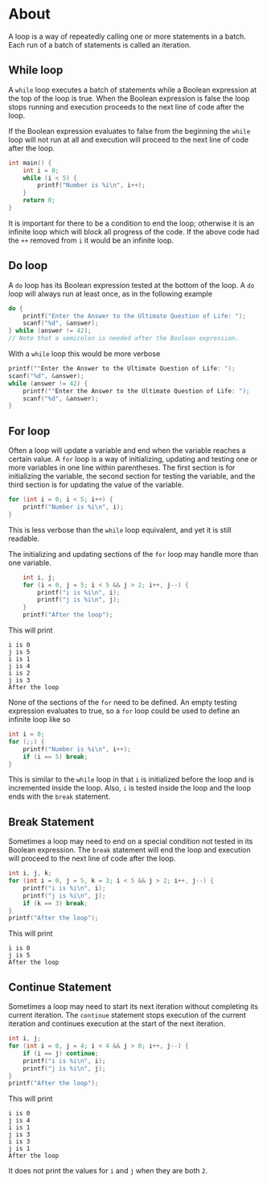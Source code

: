 # About

A loop is a way of repeatedly calling one or more statements in a batch. Each 
run of a batch of statements is called an iteration.

## While loop

A `while` loop executes a batch of statements while a Boolean expression at the 
top of the loop is true. When the Boolean expression is false the loop stops 
running and execution proceeds to the next line of code after the loop.

If the Boolean expression evaluates to false from the beginning the `while` loop
will not run at all and execution will proceed to the next line of code after
the loop.

```c
int main() {
    int i = 0;
    while (i < 5) {
        printf("Number is %i\n", i++);
    }    
    return 0;
}
```

It is important for there to be a condition to end the loop; otherwise it is an
infinite loop which will block all progress of the code. If the above code had
the `++` removed from `i` it would be an infinite loop.

## Do loop

A `do` loop has its Boolean expression tested at the bottom of the loop. A `do`
loop will always run at least once, as in the following example

```c
do {
    printf("Enter the Answer to the Ultimate Question of Life: ");
    scanf("%d", &answer);
} while (answer != 42); 
// Note that a semicolon is needed after the Boolean expression.
```

With a `while` loop this would be more verbose

```c
printf(""Enter the Answer to the Ultimate Question of Life: ");
scanf("%d", &answer);
while (answer != 42) {
    printf(""Enter the Answer to the Ultimate Question of Life: ");
    scanf("%d", &answer);
}
```

## For loop

Often a loop will update a variable and end when the variable reaches a
certain value. A `for` loop is a way of initializing, updating and testing
one or more variables in one line within parentheses. The first section is for
initializing the variable, the second section for testing the variable, and
the third section is for updating the value of the variable.

```c
for (int i = 0; i < 5; i++) {
    printf("Number is %i\n", i);
}
```

This is less verbose than the `while` loop equivalent, and yet it is still
readable.

The initializing and updating sections of the `for` loop may handle more than
one variable.

```c
    int i, j;
    for (i = 0, j = 5; i < 5 && j > 2; i++, j--) {
        printf("i is %i\n", i);
        printf("j is %i\n", j);
    }
    printf("After the loop");
```

This will print

```
i is 0
j is 5
i is 1
j is 4
i is 2
j is 3
After the loop
```

None of the sections of the `for` need to be defined. An empty testing
expression evaluates to true, so a `for` loop could be used to define an
infinite loop like so

```c
int i = 0;
for (;;) {
    printf("Number is %i\n", i++);
    if (i == 5) break;
}
```

This is similar to the `while` loop in that `i` is initialized before the loop
and is incremented inside the loop. Also, `i` is tested inside the loop and the
loop ends with the `break` statement.

## Break Statement

Sometimes a loop may need to end on a special condition not tested in its
Boolean expression. The `break` statement will end the loop and execution will
proceed to the next line of code after the loop.

```c
int i, j, k;
for (int i = 0, j = 5, k = 3; i < 5 && j > 2; i++, j--) {
    printf("i is %i\n", i);
    printf("j is %i\n", j);
    if (k == 3) break;
}
printf("After the loop");
```

This will print

```
i is 0
j is 5
After the loop
```

## Continue Statement

Sometimes a loop may need to start its next iteration without completing its
current iteration. The `continue` statement stops execution of the current
iteration and continues execution at the start of the next iteration.

```c
int i, j;
for (int i = 0, j = 4; i < 4 && j > 0; i++, j--) {
    if (i == j) continue;
    printf("i is %i\n", i);
    printf("j is %i\n", j);
}
printf("After the loop");
```

This will print

```
i is 0
j is 4
i is 1
j is 3
i is 3
j is 1
After the loop
```

It does not print the values for `i` and `j` when they are both `2`.
